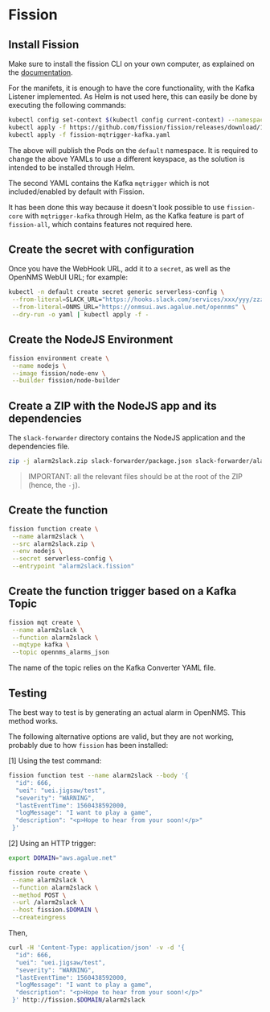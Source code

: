 # Fission

## Install Fission

Make sure to install the fission CLI on your own computer, as explained on the [documentation](https://docs.fission.io/installation/).

For the manifets, it is enough to have the core functionality, with the Kafka Listener implemented. As Helm is not used here, this can easily be done by executing the following commands:

```bash
kubectl config set-context $(kubectl config current-context) --namespace=default
kubectl apply -f https://github.com/fission/fission/releases/download/1.2.1/fission-core-1.2.1.yaml
kubectl apply -f fission-mqtrigger-kafka.yaml
```

The above will publish the Pods on the `default` namespace. It is required to change the above YAMLs to use a different keyspace, as the solution is intended to be installed through Helm.

The second YAML contains the Kafka `mqtrigger` which is not included/enabled by default with Fission.

It has been done this way because it doesn't look possible to use `fission-core` with `mqtrigger-kafka` through Helm, as the Kafka feature is part of `fission-all`, which contains features not required here.

## Create the secret with configuration

Once you have the WebHook URL, add it to a `secret`, as well as the OpenNMS WebUI URL; for example:

```bash
kubectl -n default create secret generic serverless-config \
 --from-literal=SLACK_URL="https://hooks.slack.com/services/xxx/yyy/zzzz" \
 --from-literal=ONMS_URL="https://onmsui.aws.agalue.net/opennms" \
 --dry-run -o yaml | kubectl apply -f -
```

## Create the NodeJS Environment

```bash
fission environment create \
 --name nodejs \
 --image fission/node-env \
 --builder fission/node-builder
```

## Create a ZIP with the NodeJS app and its dependencies

The `slack-forwarder` directory contains the NodeJS application and the dependencies file.

```bash
zip -j alarm2slack.zip slack-forwarder/package.json slack-forwarder/alarm2slack.js
```

> IMPORTANT: all the relevant files should be at the root of the ZIP (hence, the `-j`).

## Create the function

```bash
fission function create \
 --name alarm2slack \
 --src alarm2slack.zip \
 --env nodejs \
 --secret serverless-config \
 --entrypoint "alarm2slack.fission"
```

## Create the function trigger based on a Kafka Topic

```bash
fission mqt create \
 --name alarm2slack \
 --function alarm2slack \
 --mqtype kafka \
 --topic opennms_alarms_json
```

The name of the topic relies on the Kafka Converter YAML file.

## Testing

The best way to test is by generating an actual alarm in OpenNMS. This method works.

The following alternative options are valid, but they are not working, probably due to how `fission` has been installed:

[1] Using the test command:

```bash
fission function test --name alarm2slack --body '{
  "id": 666,
  "uei": "uei.jigsaw/test",
  "severity": "WARNING",
  "lastEventTime": 1560438592000,
  "logMessage": "I want to play a game",
  "description": "<p>Hope to hear from your soon!</p>"
 }'
```

[2] Using an HTTP trigger:

```bash
export DOMAIN="aws.agalue.net"

fission route create \
 --name alarm2slack \
 --function alarm2slack \
 --method POST \
 --url /alarm2slack \
 --host fission.$DOMAIN \
 --createingress
```

Then,

```bash
curl -H 'Content-Type: application/json' -v -d '{
  "id": 666,
  "uei": "uei.jigsaw/test",
  "severity": "WARNING",
  "lastEventTime": 1560438592000,
  "logMessage": "I want to play a game",
  "description": "<p>Hope to hear from your soon!</p>"
 }' http://fission.$DOMAIN/alarm2slack
```
